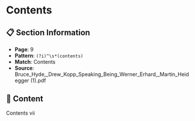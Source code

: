 # Contents

## 📋 Section Information

- **Page**: 9
- **Pattern**: `(?i)^\s*(contents)`
- **Match**: Contents
- **Source**: Bruce_Hyde,_Drew_Kopp_Speaking_Being_Werner_Erhard,_Martin_Heidegger (1).pdf

## 📄 Content

Contents
vii